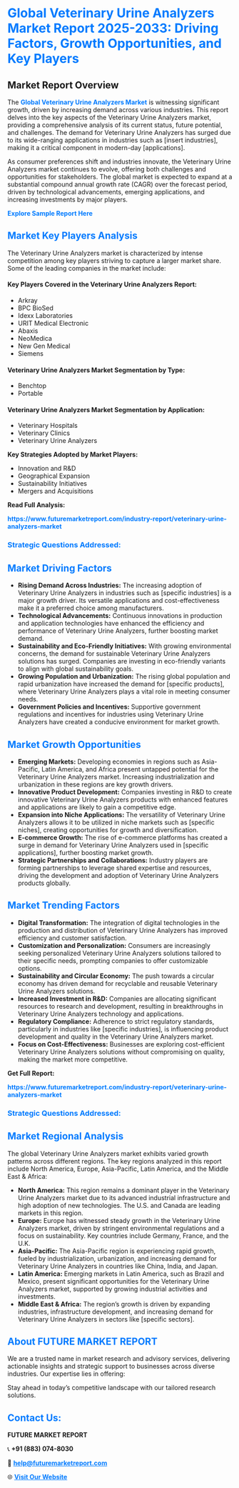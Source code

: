 <h1 style="color: #007BFF;">Global Veterinary Urine Analyzers Market Report 2025-2033: Driving Factors, Growth Opportunities, and Key Players</h1>

<section id="overview">
<h2>Market Report Overview</h2>
<p>The <a href="https://www.futuremarketreport.com/industry-report/veterinary-urine-analyzers-market" style="color: #007BFF; text-decoration: none;"><strong>Global Veterinary Urine Analyzers Market</strong></a> is witnessing significant growth, driven by increasing demand across various industries. This report delves into the key aspects of the Veterinary Urine Analyzers market, providing a comprehensive analysis of its current status, future potential, and challenges. The demand for Veterinary Urine Analyzers has surged due to its wide-ranging applications in industries such as [insert industries], making it a critical component in modern-day [applications].</p>
<p>As consumer preferences shift and industries innovate, the Veterinary Urine Analyzers market continues to evolve, offering both challenges and opportunities for stakeholders. The global market is expected to expand at a substantial compound annual growth rate (CAGR) over the forecast period, driven by technological advancements, emerging applications, and increasing investments by major players.</p>
</section>

<section id="overview">
<p><a href="https://www.futuremarketreport.com/request-sample/reportId=127630" style="color: #007BFF; text-decoration: none;"><strong>Explore Sample Report Here</strong></a></p>
</section>

<section id="key-players">
<h2 style="color: #007BFF;">Market Key Players Analysis</h2>
<p>The Veterinary Urine Analyzers market is characterized by intense competition among key players striving to capture a larger market share. Some of the leading companies in the market include:</p>
<h4>Key Players Covered in the Veterinary Urine Analyzers Report:</h4>
<ul><li>Arkray</li><li>BPC BioSed</li><li>Idexx Laboratories</li><li>URIT Medical Electronic</li><li>Abaxis</li><li>NeoMedica</li><li>New Gen Medical</li><li>Siemens</li></ul>
<h4>Veterinary Urine Analyzers Market Segmentation by Type:</h4>
<ul><li>Benchtop</li><li>Portable</li></ul>

<h4>Veterinary Urine Analyzers Market Segmentation by Application:</h4>
<ul><li>Veterinary Hospitals</li><li>Veterinary Clinics</li><li>Veterinary Urine Analyzers</li></ul>
<p><strong>Key Strategies Adopted by Market Players:</strong></p>
<ul>
<li>Innovation and R&D</li>
<li>Geographical Expansion</li>
<li>Sustainability Initiatives</li>
<li>Mergers and Acquisitions</li>
</ul>
</section>

<section>
<p><strong>Read Full Analysis: </strong></p><a href="https://www.futuremarketreport.com/industry-report/veterinary-urine-analyzers-market" style="color: #007BFF; text-decoration: none;"><strong>https://www.futuremarketreport.com/industry-report/veterinary-urine-analyzers-market</strong></a>
<h3 style="color: #007BFF;">Strategic Questions Addressed:</h3>
</section>

<section id="driving-factors">
<h2 style="color: #007BFF;">Market Driving Factors</h2>
<ul>
<li><strong>Rising Demand Across Industries:</strong> The increasing adoption of Veterinary Urine Analyzers in industries such as [specific industries] is a major growth driver. Its versatile applications and cost-effectiveness make it a preferred choice among manufacturers.</li>
<li><strong>Technological Advancements:</strong> Continuous innovations in production and application technologies have enhanced the efficiency and performance of Veterinary Urine Analyzers, further boosting market demand.</li>
<li><strong>Sustainability and Eco-Friendly Initiatives:</strong> With growing environmental concerns, the demand for sustainable Veterinary Urine Analyzers solutions has surged. Companies are investing in eco-friendly variants to align with global sustainability goals.</li>
<li><strong>Growing Population and Urbanization:</strong> The rising global population and rapid urbanization have increased the demand for [specific products], where Veterinary Urine Analyzers plays a vital role in meeting consumer needs.</li>
<li><strong>Government Policies and Incentives:</strong> Supportive government regulations and incentives for industries using Veterinary Urine Analyzers have created a conducive environment for market growth.</li>
</ul>
</section>

<section id="growth-opportunities">
<h2 style="color: #007BFF;">Market Growth Opportunities</h2>
<ul>
<li><strong>Emerging Markets:</strong> Developing economies in regions such as Asia-Pacific, Latin America, and Africa present untapped potential for the Veterinary Urine Analyzers market. Increasing industrialization and urbanization in these regions are key growth drivers.</li>
<li><strong>Innovative Product Development:</strong> Companies investing in R&D to create innovative Veterinary Urine Analyzers products with enhanced features and applications are likely to gain a competitive edge.</li>
<li><strong>Expansion into Niche Applications:</strong> The versatility of Veterinary Urine Analyzers allows it to be utilized in niche markets such as [specific niches], creating opportunities for growth and diversification.</li>
<li><strong>E-commerce Growth:</strong> The rise of e-commerce platforms has created a surge in demand for Veterinary Urine Analyzers used in [specific applications], further boosting market growth.</li>
<li><strong>Strategic Partnerships and Collaborations:</strong> Industry players are forming partnerships to leverage shared expertise and resources, driving the development and adoption of Veterinary Urine Analyzers products globally.</li>
</ul>
</section>

<section id="trending-factors">
<h2 style="color: #007BFF;">Market Trending Factors</h2>
<ul>
<li><strong>Digital Transformation:</strong> The integration of digital technologies in the production and distribution of Veterinary Urine Analyzers has improved efficiency and customer satisfaction.</li>
<li><strong>Customization and Personalization:</strong> Consumers are increasingly seeking personalized Veterinary Urine Analyzers solutions tailored to their specific needs, prompting companies to offer customizable options.</li>
<li><strong>Sustainability and Circular Economy:</strong> The push towards a circular economy has driven demand for recyclable and reusable Veterinary Urine Analyzers solutions.</li>
<li><strong>Increased Investment in R&D:</strong> Companies are allocating significant resources to research and development, resulting in breakthroughs in Veterinary Urine Analyzers technology and applications.</li>
<li><strong>Regulatory Compliance:</strong> Adherence to strict regulatory standards, particularly in industries like [specific industries], is influencing product development and quality in the Veterinary Urine Analyzers market.</li>
<li><strong>Focus on Cost-Effectiveness:</strong> Businesses are exploring cost-efficient Veterinary Urine Analyzers solutions without compromising on quality, making the market more competitive.</li>
</ul>
</section>

<section>
<p><strong>Get Full Report: </strong></p><a href="https://www.futuremarketreport.com/industry-report/veterinary-urine-analyzers-market" style="color: #007BFF; text-decoration: none;"><strong>https://www.futuremarketreport.com/industry-report/veterinary-urine-analyzers-market</strong></a>
<h3 style="color: #007BFF;">Strategic Questions Addressed:</h3>
</section>


<section id="regional-analysis">
<h2 style="color: #007BFF;">Market Regional Analysis</h2>
<p>The global Veterinary Urine Analyzers market exhibits varied growth patterns across different regions. The key regions analyzed in this report include North America, Europe, Asia-Pacific, Latin America, and the Middle East & Africa:</p>
<ul>
<li><strong>North America:</strong> This region remains a dominant player in the Veterinary Urine Analyzers market due to its advanced industrial infrastructure and high adoption of new technologies. The U.S. and Canada are leading markets in this region.</li>
<li><strong>Europe:</strong> Europe has witnessed steady growth in the Veterinary Urine Analyzers market, driven by stringent environmental regulations and a focus on sustainability. Key countries include Germany, France, and the U.K.</li>
<li><strong>Asia-Pacific:</strong> The Asia-Pacific region is experiencing rapid growth, fueled by industrialization, urbanization, and increasing demand for Veterinary Urine Analyzers in countries like China, India, and Japan.</li>
<li><strong>Latin America:</strong> Emerging markets in Latin America, such as Brazil and Mexico, present significant opportunities for the Veterinary Urine Analyzers market, supported by growing industrial activities and investments.</li>
<li><strong>Middle East & Africa:</strong> The region’s growth is driven by expanding industries, infrastructure development, and increasing demand for Veterinary Urine Analyzers in sectors like [specific sectors].</li>
</ul>
</section>

<footer>
<h2 style="color: #007BFF;">About FUTURE MARKET REPORT</h2>
<p>We are a trusted name in market research and advisory services, delivering actionable insights and strategic support to businesses across diverse industries. Our expertise lies in offering:</p>

<p>Stay ahead in today’s competitive landscape with our tailored research solutions.</p>

<h2 style="color: #007BFF;">Contact Us:</h2>
<p><strong>FUTURE MARKET REPORT</strong></p>
<p>📞 <strong>+91 (883) 074-8030</strong></p>
<p>📧 <strong><a href="mailto:help@futuremarketreport.com" style="color: #007BFF;">help@futuremarketreport.com</a></strong></p>
<p>🌐 <strong><a href="https://www.futuremarketreport.com/" style="color: #007BFF;">Visit Our Website</a></strong></p>
</footer>